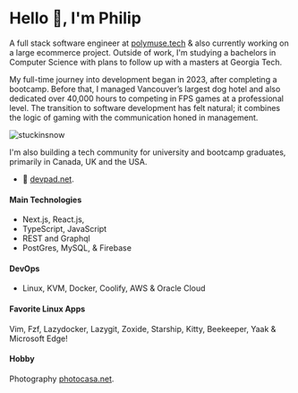 # Hello 👋, I'm Philip 

A full stack software engineer at [polymuse.tech](https://polymuse.tech/) & also currently working on a large ecommerce project. Outside of work, I'm studying a bachelors in Computer Science with plans to follow up with a masters at Georgia Tech. 

My full-time journey into development began in 2023, after completing a bootcamp. Before that, I managed Vancouver’s largest dog hotel and also dedicated over 40,000 hours to competing in FPS games at a professional level. The transition to software development has felt natural; it combines the logic of gaming with the communication honed in management.

<p align="left"> <img src="https://komarev.com/ghpvc/?username=stuckinsnow&label=Profile%20views&color=0e75b6&style=flat" alt="stuckinsnow" /> </p>

I'm also building a tech community for university and bootcamp graduates, primarily in Canada, UK and the USA.

- 🔭 [devpad.net](https://devpad.net).

#### Main Technologies 

* Next.js, React.js,
* TypeScript, JavaScript
* REST and Graphql
* PostGres, MySQL, & Firebase
  
#### DevOps

* Linux, KVM, Docker, Coolify, AWS & Oracle Cloud

#### Favorite Linux Apps

Vim, Fzf, Lazydocker, Lazygit, Zoxide, Starship, Kitty, Beekeeper, Yaak & Microsoft Edge! 

#### Hobby

Photography [photocasa.net](https://photocasa.net).
